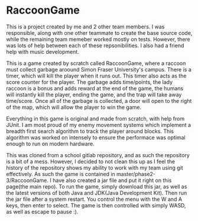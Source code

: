 # RaccoonGame
This is a project created by me and 2 other team members. I was responsible, along with one other teammate to create the base source code, while the remaining team memeber worked mostly on tests. However, there was lots of help between each of these repsonibilities. I also had a friend help with music development.

This is a game created by scratch called RaccoonGame, where a raccoon must collect garbage aroound Simon Fraser University's campus. There is a timer, which will kill the player when it runs out. This timer also acts as the score counter for the player. The garbage adds time/points, the lady raccoon is a bonus and adds reward at the end of the game, the humans will instantly kill the player, ending the game, and the trap will take away time/score. Once all of the garbage is collected, a door will open to the right of the map, which will allow the player to win the game.

Everything in this game is original and made from scratch, with help from JUnit. I am most proud of my enemy movement systems which implement a breadth first search algorithm to track the player around blocks. This algorithm was worked on intensely to ensure the performace was optimal enough to run on modern hardware.

This was cloned from a school gitlab repository, and as such the repository is a bit of a mess. However, I decided to not clean this up as I feel the history of the repository shows my ability to work with my team using git effectively. As such the game is contained in master/phase2-3/RaccoonGame. I have also created a jar file and put it right on this page(the main repo). To run the game, simply download this jar, as well as the latest versions of both Java and JDK(Java Development Kit). Then run the jar file after a system restart. You control the menu with the W and A keys, then enter to select. The game is then controlled with simply WASD, as well as escape to pause :).
